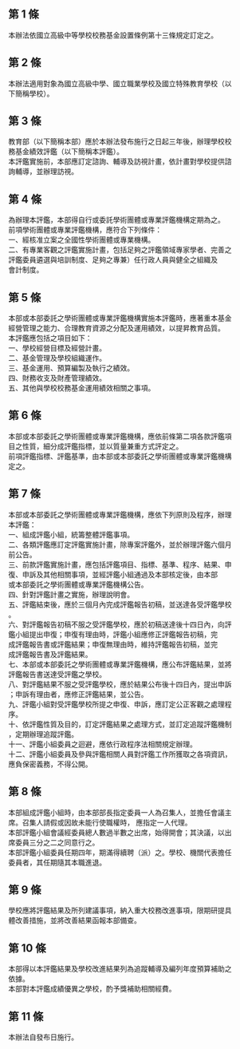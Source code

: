 第 1 條
-------
本辦法依國立高級中等學校校務基金設置條例第十三條規定訂定之。

第 2 條
-------
本辦法適用對象為國立高級中學、國立職業學校及國立特殊教育學校（以  
下簡稱學校）。

第 3 條
-------
教育部（以下簡稱本部）應於本辦法發布施行之日起三年後，辦理學校校  
務基金績效評鑑（以下簡稱本評鑑）。  
本評鑑實施前，本部應訂定諮詢、輔導及訪視計畫，依計畫對學校提供諮  
詢輔導，並辦理訪視。

第 4 條
-------
為辦理本評鑑，本部得自行或委託學術團體或專業評鑑機構定期為之。  
前項學術團體或專業評鑑機構，應符合下列條件：  
一、經核准立案之全國性學術團體或專業機構。  
二、有專業客觀之評鑑實施計畫，包括足夠之評鑑領域專家學者、完善之  
    評鑑委員遴選與培訓制度、足夠之專兼）任行政人員與健全之組織及  
    會計制度。

第 5 條
-------
本部或本部委託之學術團體或專業評鑑機構實施本評鑑時，應著重本基金  
經營管理之能力、合理教育資源之分配及運用績效，以提昇教育品質。  
本評鑑應包括之項目如下：  
一、學校經營目標及經營計畫。  
二、基金管理及學校組織運作。  
三、基金運用、預算編製及執行之績效。  
四、財務收支及財產管理績效。  
五、其他與學校校務基金運用績效相關之事項。

第 6 條
-------
本部或本部委託之學術團體或專業評鑑機構，應依前條第二項各款評鑑項  
目之性質，細分成評鑑指標，並以質量兼重方式評定之。  
前項評鑑指標、評鑑基準，由本部或本部委託之學術團體或專業評鑑機構  
定之。

第 7 條
-------
本部或本部委託之學術團體或專業評鑑機構，應依下列原則及程序，辦理  
本評鑑：  
一、組成評鑑小組，統籌整體評鑑事項。  
二、各類評鑑應訂定評鑑實施計畫，除專案評鑑外，並於辦理評鑑六個月  
    前公告。  
三、前款評鑑實施計畫，應包括評鑑項目、指標、基準、程序、結果、申  
    復、申訴及其他相關事項，並經評鑑小組通過及本部核定後，由本部  
    或本部委託之學術團體或專業評鑑機構公告。  
四、針對評鑑計畫之實施，辦理說明會。  
五、評鑑結束後，應於三個月內完成評鑑報告初稿，並送達各受評鑑學校  
    。  
六、對評鑑報告初稿不服之受評鑑學校，應於初稿送達後十四日內，向評  
    鑑小組提出申復；申復有理由時，評鑑小組應修正評鑑報告初稿，完  
    成評鑑報告書或評鑑結果；申復無理由時，維持評鑑報告初稿，並完  
    成評鑑報告書及評鑑結果。  
七、本部或本部委託之學術團體或專業評鑑機構，應公布評鑑結果，並將  
    評鑑報告書送達受評鑑之學校。  
八、對評鑑結果不服之受評鑑學校，應於結果公布後十四日內，提出申訴  
    ；申訴有理由者，應修正評鑑結果，並公告。  
九、評鑑小組對受評鑑學校所提之申復、申訴，應訂定公正客觀之處理程  
    序。  
十、依評鑑性質及目的，訂定評鑑結果之處理方式，並訂定追蹤評鑑機制  
    ，定期辦理追蹤評鑑。  
十一、評鑑小組委員之迴避，應依行政程序法相關規定辦理。  
十二、評鑑小組委員及參與評鑑相關人員對評鑑工作所獲取之各項資訊，  
      應負保密義務，不得公開。

第 8 條
-------
本部組成評鑑小組時，由本部部長指定委員一人為召集人，並擔任會議主  
席。召集人請假或因故未能行使職權時， 應指定一人代理。  
本部評鑑小組會議經委員總人數過半數之出席，始得開會；其決議，以出  
席委員三分之二之同意行之。  
本部評鑑小組委員任期四年，期滿得續聘（派）之。學校、機關代表擔任  
委員者，其任期隨其本職進退。

第 9 條
-------
學校應將評鑑結果及所列建議事項，納入重大校務改進事項，限期研提具  
體改善措施，並將改善結果函報本部備查。

第 10 條
--------
本部得以本評鑑結果及學校改進結果列為追蹤輔導及編列年度預算補助之  
依據。  
本部對本評鑑成績優異之學校，酌予獎補助相關經費。

第 11 條
--------
本辦法自發布日施行。

